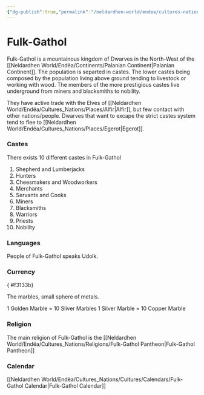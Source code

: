 ```yaml
---
{"dg-publish":true,"permalink":"/neldardhen-world/endea/cultures-nations/places/fulk-gathol/"}
---
```


# Fulk-Gathol
Fulk-Gathol is a mountainous kingdom of Dwarves in the North-West of the [[Neldardhen World/Endëa/Continents/Palanian Continent\|Palanian Continent]]. The population is separted in castes. The lower castes being composed by the population living above ground tending to livestock or working with wood. The members of the more prestigious castes live underground from miners and blacksmiths to nobility.

They have active trade with the Elves of [[Neldardhen World/Endëa/Cultures_Nations/Places/Alfir\|Alfir]], but few contact with other nations/people.
Dwarves that want to excape the strict castes system tend to flee to [[Neldardhen World/Endëa/Cultures_Nations/Places/Egerot\|Egerot]].

### Castes
There exists 10 different castes in Fulk-Gathol
1. Shepherd and Lumberjacks
2. Hunters
3. Cheesmakers and Woodworkers
4. Merchants
5. Servants and Cooks
6. Miners
7. Blacksmiths
8. Warriors
9. Priests
10. Nobility

### Languages
People of Fulk-Gathol speaks Udolk.

### Currency
{ #f3133b}


The marbles, small sphere of metals.

1 Golden Marble = 10 Sliver Marbles
1 Silver Marble = 10 Copper Marble

### Religion
The main religion of Fulk-Gathol is the [[Neldardhen World/Endëa/Cultures_Nations/Religions/Fulk-Gathol Pantheon\|Fulk-Gathol Pantheon]]

### Calendar
[[Neldardhen World/Endëa/Cultures_Nations/Cultures/Calendars/Fulk-Gathol Calendar\|Fulk-Gathol Calendar]]